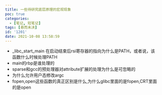 ```yaml
---
title: 一些待研究底层原理的宏观现象
poc: true
categories:
  - [笔记, 短笔记]
tags: [悬而未决]
id: '1201'
date: 2021-10-08 13:58:59
---
```


*   \_libc\_start\_main 在启动结束后rsi寄存器的指向为什么是PATH，或者说，该函数什么时候处理PATH
*   main的rbp是谁处理的
*   sparse和gcc的预处理器对attribute扩展的处理为什么是可忽略的
*   为什么允许用户态修改argc
*   fopen,open这些函数的真正区别是什么,为什么glibc里面的是fopen,CRT里面的是open